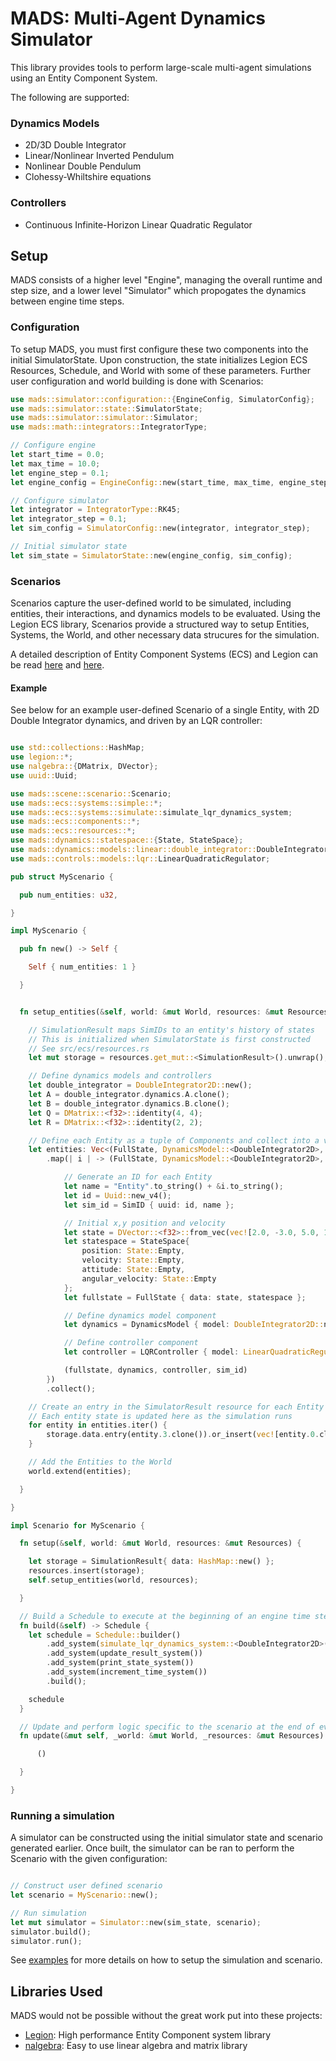 # MADS: Multi-Agent Dynamics Simulator

This library provides tools to perform large-scale multi-agent simulations using an Entity Component System.

The following are supported:

### Dynamics Models
- 2D/3D Double Integrator
- Linear/Nonlinear Inverted Pendulum
- Nonlinear Double Pendulum
- Clohessy-Whiltshire equations

### Controllers
- Continuous Infinite-Horizon Linear Quadratic Regulator

## Setup

MADS consists of a higher level "Engine", managing the overall runtime and step size, and a lower level "Simulator" which
propogates the dynamics between engine time steps.

### Configuration

To setup MADS, you must first configure these two components into the initial SimulatorState. Upon construction, the state initializes
Legion ECS Resources, Schedule, and World with some of these parameters. Further user configuration and world building is done with Scenarios:

```rust
use mads::simulator::configuration::{EngineConfig, SimulatorConfig};
use mads::simulator::state::SimulatorState;
use mads::simulator::simulator::Simulator;
use mads::math::integrators::IntegratorType;

// Configure engine
let start_time = 0.0;
let max_time = 10.0;
let engine_step = 0.1;
let engine_config = EngineConfig::new(start_time, max_time, engine_step);

// Configure simulator
let integrator = IntegratorType::RK45;
let integrator_step = 0.1;
let sim_config = SimulatorConfig::new(integrator, integrator_step);

// Initial simulator state
let sim_state = SimulatorState::new(engine_config, sim_config);

```

### Scenarios

Scenarios capture the user-defined world to be simulated, including entities, their interactions, and dynamics models to be evaluated.
Using the Legion ECS library, Scenarios provide a structured way to setup Entities, Systems, the World, and other necessary data strucures
for the simulation.

A detailed description of Entity Component Systems (ECS) and Legion can be read [here](https://en.wikipedia.org/wiki/Entity_component_system)
and [here](https://docs.rs/legion/0.4.0/legion/).

#### Example

See below for an example user-defined Scenario of a single Entity, with 2D Double Integrator dynamics, and driven by an LQR controller:

```rust

use std::collections::HashMap;
use legion::*;
use nalgebra::{DMatrix, DVector};
use uuid::Uuid;

use mads::scene::scenario::Scenario;
use mads::ecs::systems::simple::*;
use mads::ecs::systems::simulate::simulate_lqr_dynamics_system;
use mads::ecs::components::*;
use mads::ecs::resources::*;
use mads::dynamics::statespace::{State, StateSpace};
use mads::dynamics::models::linear::double_integrator::DoubleIntegrator2D;
use mads::controls::models::lqr::LinearQuadraticRegulator;

pub struct MyScenario {

  pub num_entities: u32,

}

impl MyScenario {

  pub fn new() -> Self {

    Self { num_entities: 1 }

  }


  fn setup_entities(&self, world: &mut World, resources: &mut Resources) {

    // SimulationResult maps SimIDs to an entity's history of states
    // This is initialized when SimulatorState is first constructed
    // See src/ecs/resources.rs
    let mut storage = resources.get_mut::<SimulationResult>().unwrap();

    // Define dynamics models and controllers
    let double_integrator = DoubleIntegrator2D::new();
    let A = double_integrator.dynamics.A.clone();
    let B = double_integrator.dynamics.B.clone();
    let Q = DMatrix::<f32>::identity(4, 4);
    let R = DMatrix::<f32>::identity(2, 2);

    // Define each Entity as a tuple of Components and collect into a vector
    let entities: Vec<(FullState, DynamicsModel::<DoubleIntegrator2D>, LQRController, SimID)> = (0..self.num_entities).into_iter()
        .map(| i | -> (FullState, DynamicsModel::<DoubleIntegrator2D>, LQRController, SimID) {

            // Generate an ID for each Entity
            let name = "Entity".to_string() + &i.to_string();
            let id = Uuid::new_v4();
            let sim_id = SimID { uuid: id, name };

            // Initial x,y position and velocity
            let state = DVector::<f32>::from_vec(vec![2.0, -3.0, 5.0, 1.0]);
            let statespace = StateSpace{
                position: State::Empty,
                velocity: State::Empty,
                attitude: State::Empty,
                angular_velocity: State::Empty
            };
            let fullstate = FullState { data: state, statespace };

            // Define dynamics model component
            let dynamics = DynamicsModel { model: DoubleIntegrator2D::new() };

            // Define controller component
            let controller = LQRController { model: LinearQuadraticRegulator::new(A.clone(), B.clone(), Q.clone(), R.clone()) };

            (fullstate, dynamics, controller, sim_id)
        })
        .collect();

    // Create an entry in the SimulatorResult resource for each Entity
    // Each entity state is updated here as the simulation runs
    for entity in entities.iter() {
        storage.data.entry(entity.3.clone()).or_insert(vec![entity.0.clone()]);
    }

    // Add the Entities to the World
    world.extend(entities);

  }

}

impl Scenario for MyScenario {

  fn setup(&self, world: &mut World, resources: &mut Resources) {

    let storage = SimulationResult{ data: HashMap::new() };
    resources.insert(storage);
    self.setup_entities(world, resources);

  }

  // Build a Schedule to execute at the beginning of an engine time step
  fn build(&self) -> Schedule {
    let schedule = Schedule::builder()
        .add_system(simulate_lqr_dynamics_system::<DoubleIntegrator2D>())
        .add_system(update_result_system())
        .add_system(print_state_system())
        .add_system(increment_time_system())
        .build();

    schedule
  }

  // Update and perform logic specific to the scenario at the end of every time step
  fn update(&mut self, _world: &mut World, _resources: &mut Resources) {

      ()

  }

}


```

### Running a simulation

A simulator can be constructed using the initial simulator state and scenario generated earlier.
Once built, the simulator can be ran to perform the Scenario with the given configuration:

```rust

// Construct user defined scenario
let scenario = MyScenario::new();

// Run simulation
let mut simulator = Simulator::new(sim_state, scenario);
simulator.build();
simulator.run();

```

See [examples](https://github.com/kachark/mads/tree/refactor/examples) for more details on how to setup the simulation and scenario.

## Libraries Used

MADS would not be possible without the great work put into these projects:

- [Legion](https://github.com/amethyst/legion): High performance Entity Component system library
- [nalgebra](https://github.com/amethyst/legion): Easy to use linear algebra and matrix library


